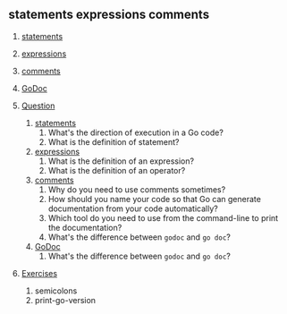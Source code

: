 ## statements expressions comments  
1. [statements](https://github.com/MaazMS/LearnGo/tree/master/code/src/03-statements-expressions-comments/01-statements)    
1. [expressions](https://github.com/MaazMS/LearnGo/tree/master/code/src/03-statements-expressions-comments/02-expressions)  
1. [comments](https://github.com/MaazMS/LearnGo/tree/master/code/src/03-statements-expressions-comments/03-comments)  
1. [GoDoc](https://github.com/MaazMS/LearnGo/tree/master/code/src/03-statements-expressions-comments/04-GoDoc)  

1. [Question]() 
   1. [statements](https://github.com/MaazMS/LearnGo/tree/master/code/src/03-statements-expressions-comments/question/01-statements)
        1. What's the direction of execution in a Go code?  
        1. What is the definition of statement?  
   1. [expressions](https://github.com/MaazMS/LearnGo/tree/master/code/src/03-statements-expressions-comments/question/02-expressions)  
        1. What is the definition of an expression? 
        1. What is the definition of an operator?  
   1. [comments](https://github.com/MaazMS/LearnGo/tree/master/code/src/03-statements-expressions-comments/question/03-comments)  
        1. Why do you need to use comments sometimes? 
        1. How should you name your code so that Go can generate documentation from your code automatically?  
        1. Which tool do you need to use from the command-line to print the documentation?  
        1. What's the difference between `godoc` and `go doc`?  
   1. [GoDoc](https://github.com/MaazMS/LearnGo/tree/master/code/src/03-statements-expressions-comments/question/04-GoDoc) 
        1. What's the difference between `godoc` and `go doc`?  

1. [Exercises](https://github.com/MaazMS/LearnGo/tree/master/code/src/03-statements-expressions-comments/exercises)    
    1. semicolons  
    1. print-go-version

